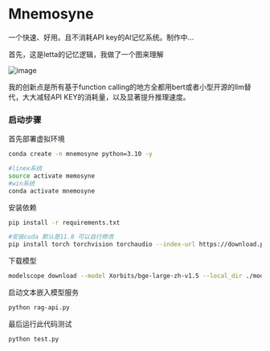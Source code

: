 # Mnemosyne
一个快速、好用。且不消耗API key的AI记忆系统。制作中...

首先，这是letta的记忆逻辑，我做了一个图来理解

![image](https://github.com/user-attachments/assets/c9c4be3b-982d-474b-b408-3e510a1e2723)



我的创新点是所有基于function calling的地方全都用bert或者小型开源的llm替代，大大减轻API KEY的消耗量，以及显著提升推理速度。


### 启动步骤



首先部署虚拟环境
```bash
conda create -n mnemosyne python=3.10 -y

#linex系统
source activate memosyne
#win系统
conda activate mnemosyne
```


安装依赖
```bash
pip install -r requirements.txt

#安装cuda 默认是11.8 可以自行修改
pip install torch torchvision torchaudio --index-url https://download.pytorch.org/whl/cu118
```

下载模型
```bash
modelscope download --model Xorbits/bge-large-zh-v1.5 --local_dir ./model/RAG

```

启动文本嵌入模型服务

```bash
python rag-api.py
```


最后运行此代码测试

```bash
python test.py
```


